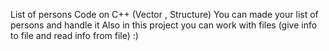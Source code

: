 List of persons 
Code on C++ (Vector , Structure)
You can made your list of persons and handle it 
Also in this project you can work with files (give info to file and read info from file)
:)
